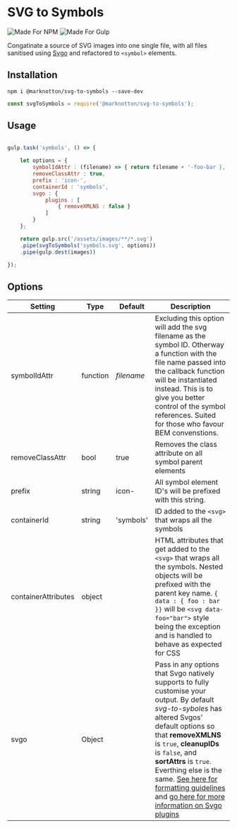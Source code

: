 # SVG to Symbols

![Made For NPM](https://img.shields.io/badge/Made%20for-NPM-orange.svg) ![Made For Gulp](https://img.shields.io/badge/Made%20for-Gulp-red.svg)

Congatinate a source of SVG images into one single file, with all files sanitised using [Svgo](https://github.com/svg/svgo) and refactored to `<symbol>` elements.

## Installation
```
npm i @marknotton/svg-to-symbols --save-dev
```
```js
const svgToSymbols = require('@marknotton/svg-to-symbols');
```

## Usage

```js

gulp.task('symbols', () => {

    let options = {
	    symbolIdAttr : (filename) => { return filename + '-foo-bar },
		removeClassAttr : true,
		prefix : 'icon-',
		containerId : 'symbols',
		svgo : { 
			plugins : [ 
				{ removeXMLNS : false }
			]
		}
    };

    return gulp.src('/assets/images/**/*.svg')
    .pipe(svgToSymbols('symbols.svg', options))
    .pipe(gulp.dest(images))

});
```

## Options

| Setting | Type | Default | Description |
|--|--|--|--|
| symbolIdAttr | function | *filename* | Excluding this option will add the svg filename as the symbol ID. Otherway a function with the file name passed into the callback function will be instantiated instead. This is to give you better control of the symbol references. Suited for those who favour BEM convenstions.  |
| removeClassAttr | bool | true | Removes the class attribute on all symbol parent elements | 
| prefix | string | icon- | All symbol element ID's will be prefixed with this string. 
| containerId | string | 'symbols' | ID added to the `<svg>` that wraps all the symbols  | 
| containerAttributes | object| | HTML attributes that get added to the `<svg>` that wraps all the symbols.   Nested objects will be prefixed with the parent key name. `{ data : { foo : bar }}` will be `<svg data-foo="bar">` style being the exception and is handled to behave as expected for CSS| 
| svgo | Object | | Pass in any options that Svgo natively supports to fully customise your output. By default *svg-to-syboles* has altered Svgos' default options so that **removeXMLNS** is `true`, **cleanupIDs** is `false`, and **sortAttrs** is `true`. Everthing else is the same. [See here for formatting guidelines](https://ourcodeworld.com/articles/read/659/how-to-decrease-shrink-svg-file-size-with-svgo-in-nodejs) and [go here for more information on Svgo plugins](https://github.com/svg/svgo)| 